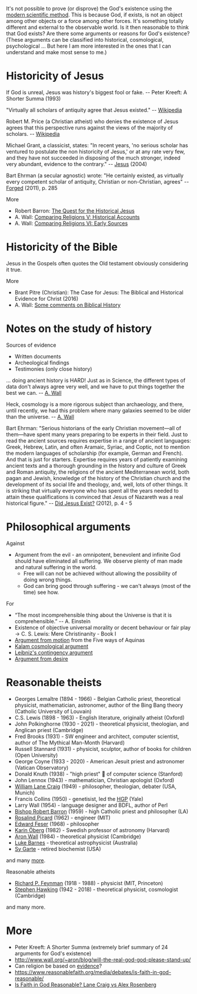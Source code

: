 It's not possible to prove (or disprove) the God's existence using the [modern scientific method](http://www.wall.org/~aron/blog/the-pillars-of-science/). This is because God, if exists, is not an object among other objects or a force among other forces. It's something totally different and external to the observable world. Is it then reasonable to think that God exists? Are there some arguments or reasons for God's existence? (These arguments can be classified into historical, cosmological, psychological ... But here I am more interested in the ones that I can understand and make most sense to me.)

# Historicity of Jesus

If God is unreal, Jesus was history's biggest fool or fake. -- Peter Kreeft: A Shorter Summa (1993)

"Virtually all scholars of antiquity agree that Jesus existed." -- [Wikipedia](https://en.wikipedia.org/wiki/Historicity_of_Jesus)

Robert M. Price (a Christian atheist) who denies the existence of Jesus agrees that this perspective runs against the views of the majority of scholars. -- [Wikipedia](https://en.wikipedia.org/wiki/Historicity_of_Jesus)

Michael Grant, a classicist, states: "In recent years, 'no serious scholar has ventured to postulate the non historicity of Jesus,' or at any rate very few, and they have not succeeded in disposing of the much stronger, indeed very abundant, evidence to the contrary." -- [Jesus](https://books.google.sk/books?id=zVUxICZlgYIC&redir_esc=y) (2004)

Bart Ehrman (a secular agnostic) wrote: "He certainly existed, as virtually every competent scholar of antiquity, Christian or non-Christian, agrees" -- [Forged](https://books.google.sk/books?id=hFNBDTS5HY0C&lpg=PP1) (2011), p. 285

More

* Robert Barron: [The Quest for the Historical Jesus](https://www.youtube.com/watch?v=CS8nQruSHHI)
* A. Wall: [Comparing Religions V: Historical Accounts](http://www.wall.org/~aron/blog/comparing-religions-v-historical-accounts/)
* A. Wall: [Comparing Religions VI: Early Sources](http://www.wall.org/~aron/blog/comparing-religions-vi-early-sources/)

# Historicity of the Bible

Jesus in the Gospels often quotes the Old testament obviously considering it true.

More

* Brant Pitre (Christian): The Case for Jesus: The Biblical and Historical Evidence for Christ (2016)
* A. Wall: [Some comments on Biblical History](http://www.wall.org/~aron/blog/some-comments-on-biblical-history/)

# Notes on the study of history

Sources of evidence

* Written documents
* Archeological findings
* Testimonies (only close history)

... doing ancient history is HARD! Just as in Science, the different types of data don't always agree very well, and we have to put things together the best we can. -- [A. Wall](http://www.wall.org/~aron/blog/some-comments-on-biblical-history/)

Heck, cosmology is a more rigorous subject than archaeology, and there, until recently, we had this problem where many galaxies seemed to be older than the universe. -- [A. Wall](http://www.wall.org/~aron/blog/some-comments-on-biblical-history/)

Bart Ehrman: "Serious historians of the early Christian movement—all of them—have spent many years preparing to be experts in their field. Just to read the ancient sources requires expertise in a range of ancient languages: Greek, Hebrew, Latin, and often Aramaic, Syriac, and Coptic, not to mention the modern languages of scholarship (for example, German and French). And that is just for starters. Expertise requires years of patiently examining ancient texts and a thorough grounding in the history and culture of Greek and Roman antiquity, the religions of the ancient Mediterranean world, both pagan and Jewish, knowledge of the history of the Christian church and the development of its social life and theology, and, well, lots of other things. It is striking that virtually everyone who has spent all the years needed to attain these qualifications is convinced that Jesus of Nazareth was a real historical figure." --  [Did Jesus Exist?](https://www.amazon.com/Did-Jesus-Exist-Historical-Argument/dp/0062206443) (2012), p. 4 - 5

# Philosophical arguments

Against

* Argument from the evil - an omnipotent, benevolent and infinite God should have eliminated all suffering. We observe plenty of man made and natural suffering in the world.   
  * Free will can not be achieved without allowing the possibility of doing wrong things.
  * God can bring good through suffering - we can't always (most of the time) see how.

For

* “The most incomprehensible thing about the Universe is that it is comprehensible.” -- A. Einstein
* Existence of objective universal morality or decent behaviour or fair play -> C. S. Lewis: Mere Christinanity - Book I
* [Argument from motion](https://youtu.be/bdjjqFSEJ_Y) from the Five ways of Aquinas
* [Kalam cosmological argument](https://en.wikipedia.org/wiki/Kalam_cosmological_argument)
* [Leibniz's contingency argument](https://www.reasonablefaith.org/videos/interviews-panels/leibnizs-argument-for-the-existence-of-god-bobby-conway/)
* [Argument from desire](https://youtu.be/X71Gq9a1qxE)

# Reasonable theists

* Georges Lemaître (1894 - 1966) - Belgian Catholic priest, theoretical physicist, mathematician, astronomer, author of the Bing Bang theory (Catholic University of Louvain)
* C.S. Lewis (1898 - 1963) - English literature, originally atheist (Oxford)
* John Polkinghorne (1930 - 2021) - theoretical physicist, theologian, and Anglican priest (Cambridge)
* Fred Brooks (1931) - SW engineer and architect, computer scientist, author of The Mythical Man-Month (Harvard)
* Russell Stannard (1931) - physicist, sculptor, author of books for children (Open University)
* George Coyne (1933 - 2020) - American Jesuit priest and astronomer (Vatican Observatory)
* Donald Knuth (1938) - "high priest" 🙂 of computer science (Stanford)
* John Lennox (1943) - mathematician, Christian apologist (Oxford)
* [William Lane Craig](https://www.reasonablefaith.org/) (1949) - philosopher, theologian, debater (USA, Munich)
* Francis Collins (1950) - genetisist, led the [HGP](https://en.wikipedia.org/wiki/Human_Genome_Project) (Yale)
* Larry Wall (1954) - language designer and BDFL, author of Perl
* [Bishop Robert Barron](https://wordonfire.org) (1959) - high Catholic priest and philosopher (LA)
* [Rosalind Picard](https://www.media.mit.edu/people/picard/overview/) (1962) - engineer (MIT)
* [Edward Feser](http://edwardfeser.blogspot.com/) (1968) - philosopher
* [Karin Öberg](https://youtu.be/b6mJIZaEy5g) (1982) - Swedish professor of astronomy (Harvard)
* [Aron Wall](http://www.wall.org/~aron/blog/bio/) (1984) - theoretical physicist (Cambridge)
* [Luke Barnes](https://www.closertotruth.com/contributor/luke-barnes/profile) - theoretical astrophysicist (Australia)
* [Sy Garte](https://youtu.be/OMBQwGzn_TE) - retired biochemist (USA)

and many [more](https://en.wikipedia.org/wiki/List_of_Christians_in_science_and_technology).

Reasonable atheists

* [Richard P. Feynman](http://www.wall.org/~aron/blog/what-about-science/) (1918 - 1988) - physicist (MIT, Princeton)
* [Stephen Hawking](https://www.youtube.com/watch?v=S-yx5WN4efo) (1942 - 2018) - theoretical physicist, cosmologist (Cambridge)

and many more.

# More

* Peter Kreeft: A Shorter Summa (extremely brief summary of 24 arguments for God's existence)
* http://www.wall.org/~aron/blog/will-the-real-god-god-please-stand-up/
* Can religion be based on [evidence](http://www.wall.org/~aron/evidence.htm)?
* https://www.reasonablefaith.org/media/debates/is-faith-in-god-reasonable/
* [Is Faith in God Reasonable? Lane Craig vs Alex Rosenberg](https://www.youtube.com/watch?v=bhfkhq-CM84)
